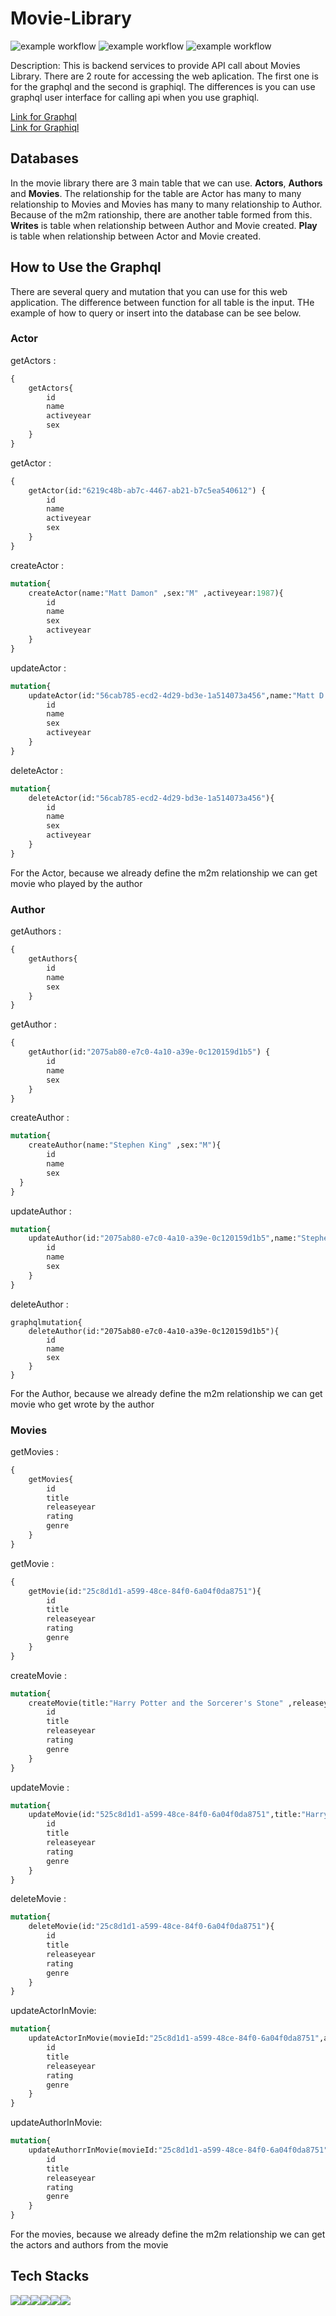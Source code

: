# Movie-Library
![example workflow](https://github.com/ajiinisti/Movie-Library/actions/workflows/node.js.yml/badge.svg)
![example workflow](https://github.com/ajiinisti/Movie-Library/actions/workflows/test.js.yml/badge.svg)
![example workflow](https://github.com/ajiinisti/Movie-Library/actions/workflows/deploy.js.yml/badge.svg)

Description:
This is backend services to provide API call about Movies Library. There are 2 route for accessing the web aplication. The first one is for the graphql and the second is graphiql. The differences is you can use graphql user interface for calling api when you use graphiql. 

[Link for Graphql](https://movie-library-production-8d67.up.railway.app/graphql)                      
[Link for Graphiql](https://movie-library-production-8d67.up.railway.app/graphiql)

## Databases

In the movie library there are 3 main table that we can use. **Actors**, **Authors** and **Movies**. The relationship for the table are Actor has many to many relationship to Movies and Movies has many to many relationship to Author. Because of the m2m rationship, there are another table formed from this. **Writes** is table when relationship between Author and Movie created. **Play** is table when relationship between Actor and Movie created.

## How to Use the Graphql

There are several query and mutation that you can use for this web application. The difference between function for all table is the input. THe example of how to query or insert into the database can be see below.

### Actor
getActors : 
```graphql 
{
    getActors{
        id
        name
        activeyear
        sex
    }
}
```
getActor : 
```graphql
{
    getActor(id:"6219c48b-ab7c-4467-ab21-b7c5ea540612") {
        id
        name
        activeyear
        sex
    }
}
```
createActor : 
```graphql
mutation{
    createActor(name:"Matt Damon" ,sex:"M" ,activeyear:1987){
        id
        name
        sex
        activeyear
    }
}
```
updateActor : 
```graphql
mutation{
    updateActor(id:"56cab785-ecd2-4d29-bd3e-1a514073a456",name:"Matt D." ,sex:"M" ,activeyear:1987){
        id
        name
        sex
        activeyear
    }
}
```
deleteActor : 
```graphql
mutation{
    deleteActor(id:"56cab785-ecd2-4d29-bd3e-1a514073a456"){
        id
        name
        sex
        activeyear
    }
}
```
For the Actor, because we already define the m2m relationship we can get movie who played by the author

### Author
getAuthors : 
```graphql
{
    getAuthors{
        id
        name
        sex
    }
}
```
getAuthor : 
```graphql
{
    getAuthor(id:"2075ab80-e7c0-4a10-a39e-0c120159d1b5") {
        id
        name
        sex
    }
}
```
createAuthor : 
```graphql
mutation{
    createAuthor(name:"Stephen King" ,sex:"M"){
        id
        name
        sex
  }
}
```
updateAuthor : 
```graphql
mutation{
    updateAuthor(id:"2075ab80-e7c0-4a10-a39e-0c120159d1b5",name:"Stephen K" ,sex:"M"){
        id
        name
        sex
    }
}
```
deleteAuthor : 
```
graphqlmutation{
    deleteAuthor(id:"2075ab80-e7c0-4a10-a39e-0c120159d1b5"){
        id
        name
        sex
    }
}
```

For the Author, because we already define the m2m relationship we can get movie who get wrote by the author

### Movies
getMovies : 
```graphql
{
    getMovies{
        id
        title
        releaseyear
        rating
        genre
    }
}
```
getMovie : 
```graphql
{
    getMovie(id:"25c8d1d1-a599-48ce-84f0-6a04f0da8751"){
        id
        title
        releaseyear
        rating
        genre
    } 
}
```
createMovie : 
```graphql
mutation{
    createMovie(title:"Harry Potter and the Sorcerer's Stone" ,releaseyear:2000, rating:7.6 , genre:"Fantasy"){
        id
        title
        releaseyear
        rating
        genre
    }
}
```
updateMovie : 
```graphql
mutation{
    updateMovie(id:"525c8d1d1-a599-48ce-84f0-6a04f0da8751",title:"Harry Potter and the Sorcerer's Stone", releaseyear:2001, rating:7.6, genre:"Fantasy"){
        id
        title
        releaseyear
        rating
        genre
    }
}
```
deleteMovie : 
```graphql
mutation{
    deleteMovie(id:"25c8d1d1-a599-48ce-84f0-6a04f0da8751"){
        id
        title
        releaseyear
        rating
        genre
    }
}
```
updateActorInMovie:
```graphql
mutation{
    updateActorInMovie(movieId:"25c8d1d1-a599-48ce-84f0-6a04f0da8751",actorId:"56cab785-ecd2-4d29-bd3e-1a514073a456"){
        id
        title
        releaseyear
        rating
        genre
    }
}
```
updateAuthorInMovie:
```graphql
mutation{
    updateAuthorrInMovie(movieId:"25c8d1d1-a599-48ce-84f0-6a04f0da8751",authorId:"2075ab80-e7c0-4a10-a39e-0c120159d1b5"){
        id
        title
        releaseyear
        rating
        genre
    }
}
```


For the movies, because we already define the m2m relationship we can get the actors and authors from the movie

## Tech Stacks

<img src="https://img.shields.io/badge/GraphQl-E10098?style=for-the-badge&logo=graphql&logoColor=white"/><img src="https://img.shields.io/badge/TypeScript-007ACC?style=for-the-badge&logo=typescript&logoColor=white"/><img src="https://img.shields.io/badge/Sequelize-52B0E7?style=for-the-badge&logo=Sequelize&logoColor=white"/><img src="https://img.shields.io/badge/Node.js-339933?style=for-the-badge&logo=nodedotjs&logoColor=white"/><img src="https://img.shields.io/badge/Express.js-000000?style=for-the-badge&logo=express&logoColor=white"/><img src="https://img.shields.io/badge/Railway-0B0D0E?style=for-the-badge&logo=railway&logoColor=white" />
